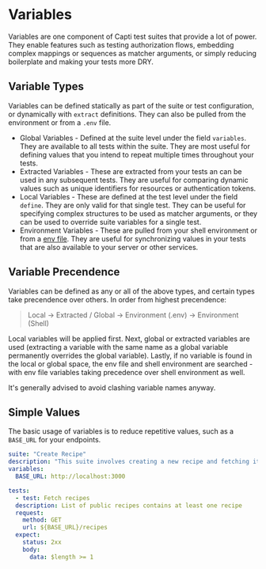 # Variables

Variables are one component of Capti test suites that provide a lot of power. They enable features such as testing authorization flows, embedding complex mappings or sequences as matcher arguments, or simply reducing boilerplate and making your tests more DRY.

## Variable Types

Variables can be defined statically as part of the suite or test configuration, or dynamically with `extract` definitions. They can also be pulled from the environment or from a `.env` file.

- Global Variables - Defined at the suite level under the field `variables`. They are available to all tests within the suite. They are most useful for defining values that you intend to repeat multiple times throughout your tests.
- Extracted Variables - These are extracted from your tests an can be used in any subsequent tests. They are useful for comparing dynamic values such as unique identifiers for resources or authentication tokens.
- Local Variables - These are defined at the test level under the field `define`. They are only valid for that single test. They can be useful for specifying complex structures to be used as matcher arguments, or they can be used to override suite variables for a single test.
- Environment Variables - These are pulled from your shell environment or from a [env file](./configuration/config.md#environment-variables). They are useful for synchronizing values in your tests that are also available to your server or other services.

## Variable Precendence

Variables can be defined as any or all of the above types, and certain types take precendence over others. In order from highest precendence:

> Local -> Extracted / Global -> Environment (.env) -> Environment (Shell)

Local variables will be applied first. Next, global or extracted variables are used (extracting a variable with the same name as a global variable permanently overrides the global variable). Lastly, if no variable is found in the local or global space, the env file and shell environment are searched - with env file variables taking precedence over shell environment as well.

It's generally advised to avoid clashing variable names anyway.

## Simple Values

The basic usage of variables is to reduce repetitive values, such as a `BASE_URL` for your endpoints.

```yaml
suite: "Create Recipe"
description: "This suite involves creating a new recipe and fetching its information."
variables:
  BASE_URL: http://localhost:3000

tests:
  - test: Fetch recipes
  description: List of public recipes contains at least one recipe
  request:
    method: GET
    url: ${BASE_URL}/recipes
  expect:
    status: 2xx
    body: 
      data: $length >= 1
```
